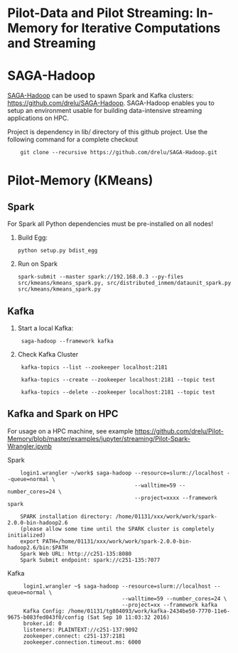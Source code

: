 # Pilot-Data and Pilot Streaming: In-Memory for Iterative Computations and Streaming

# SAGA-Hadoop

[SAGA-Hadoop](https://github.com/drelu/SAGA-Hadoop) can be used to spawn Spark and Kafka clusters: <https://github.com/drelu/SAGA-Hadoop>. SAGA-Hadoop enables you to setup an environment usable for building data-intensive streaming applications on HPC.

Project is dependency in lib/ directory of this github project. Use the following command for a complete checkout


        git clone --recursive https://github.com/drelu/SAGA-Hadoop.git


# Pilot-Memory (KMeans)

## Spark

For Spark all Python dependencies must be pre-installed on all nodes!


 1. Build Egg:
 
        python setup.py bdist_egg


 2. Run on Spark       
  
        spark-submit --master spark://192.168.0.3 --py-files src/kmeans/kmeans_spark.py, src/distributed_inmem/dataunit_spark.py src/kmeans/kmeans_spark.py


## Kafka

1. Start a local Kafka:

        saga-hadoop --framework kafka
    

    
2. Check Kafka Cluster
    
        kafka-topics --list --zookeeper localhost:2181

        kafka-topics --create --zookeeper localhost:2181 --topic test

        kafka-topics --delete --zookeeper localhost:2181 --topic test


## Kafka and Spark on HPC

For usage on a HPC machine, see example <https://github.com/drelu/Pilot-Memory/blob/master/examples/jupyter/streaming/Pilot-Spark-Wrangler.ipynb>


Spark
    
        login1.wrangler ~/work$ saga-hadoop --resource=slurm://localhost --queue=normal \ 
                                            --walltime=59 --number_cores=24 \
                                            --project=xxxx --framework spark
         
        SPARK installation directory: /home/01131/xxx/work/work/spark-2.0.0-bin-hadoop2.6
        (please allow some time until the SPARK cluster is completely initialized)
        export PATH=/home/01131/xxx/work/work/spark-2.0.0-bin-hadoop2.6/bin:$PATH
        Spark Web URL: http://c251-135:8080
        Spark Submit endpoint: spark://c251-135:7077
    

Kafka

         login1.wrangler ~$ saga-hadoop --resource=slurm://localhost --queue=normal \
                                        --walltime=59 --number_cores=24 \
                                        --project=xx --framework kafka
         Kafka Config: /home/01131/tg804093/work/kafka-2434be50-7770-11e6-9675-b083fed043f0/config (Sat Sep 10 11:03:32 2016)
         broker.id: 0
         listeners: PLAINTEXT://c251-137:9092
         zookeeper.connect: c251-137:2181
         zookeeper.connection.timeout.ms: 6000
